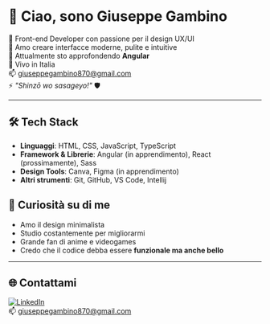 # 👋 Ciao, sono Giuseppe Gambino

🎯 Front-end Developer con passione per il design UX/UI  
🎨 Amo creare interfacce moderne, pulite e intuitive  
🚀 Attualmente sto approfondendo **Angular**  
📍 Vivo in Italia  
📫 giuseppegambino870@gmail.com  
⚡ *"Shinzō wo sasageyo!"* 🛡️

---

## 🛠️ Tech Stack

- **Linguaggi**: HTML, CSS, JavaScript, TypeScript  
- **Framework & Librerie**: Angular (in apprendimento), React (prossimamente), Sass  
- **Design Tools**: Canva, Figma (in apprendimento)
- **Altri strumenti**: Git, GitHub, VS Code, Intellij

## 📌 Curiosità su di me

- Amo il design minimalista  
- Studio costantemente per migliorarmi  
- Grande fan di anime e videogames  
- Credo che il codice debba essere **funzionale ma anche bello**

---

## 🌐 Contattami

[![LinkedIn](https://img.shields.io/badge/LinkedIn-blue?logo=linkedin&style=flat-square)](https://www.linkedin.com/in/giuseppe-gambino03)  
📫 giuseppegambino870@gmail.com
